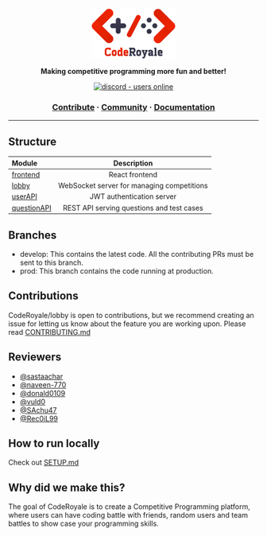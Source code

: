 <a href="https://coderoyale.netlify.app"><p align="center">
<img height=100 src="CodeRoyale.png"/>

</p></a>
<p align="center">
  <strong>Making competitive programming more fun and better!</strong>
</p>
<p align="center">
  <a href="https://discord.gg/aCKem4h8te">
    <img src="https://img.shields.io/discord/841533336581308416.svg?style=for-the-badge" alt="discord - users online" />
  </a>
</p>

<h3 align="center">
  <a href="https://github.com/CodeRoyale/lobby/blob/develop/CONTRIBUTING.md">Contribute</a>
  <span> · </span>
  <a href="https://discord.gg/aCKem4h8te">Community</a>
  <span> · </span>
  <a href="https://github.com/CodeRoyale/lobby/blob/develop/DOCUMENTATION.md">Documentation</a>
</h3>

---

## Structure

| Module                                                   |                Description                 |
| :------------------------------------------------------- | :----------------------------------------: |
| [frontend](https://github.com/CodeRoyale/frontend)       |               React frontend               |
| [lobby](https://github.com/CodeRoyale/lobby)             | WebSocket server for managing competitions |
| [userAPI](https://github.com/CodeRoyale/userAPI)         |         JWT authentication server          |
| [questionAPI](https://github.com/CodeRoyale/questionAPI) | REST API serving questions and test cases  |

## Branches

- develop: This contains the latest code. All the contributing PRs must be sent to this branch.
- prod: This branch contains the code running at production.

## Contributions

CodeRoyale/lobby is open to contributions, but we recommend creating an issue for letting us know about the feature you are working upon.
Please read [CONTRIBUTING.md](https://github.com/CodeRoyale/lobby/blob/develop/CONTRIBUTING.md)

## Reviewers

- [@sastaachar](https://github.com/sastaachar)
- [@naveen-770](https://github.com/naveen-770)
- [@donald0109](https://github.com/donald0109)
- [@vuld0](https://github.com/vuld0)
- [@SAchu47](https://github.com/SAchu47)
- [@Rec0iL99](https://github.com/Rec0iL99)

## How to run locally

Check out [SETUP.md](https://github.com/CodeRoyale/lobby/blob/develop/SETUP.md)

## Why did we make this?

The goal of CodeRoyale is to create a Competitive Programming platform, where users can have coding battle with friends, random users and team battles to show case your programming skills.
